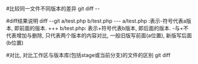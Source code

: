 #比较同一文件不同版本的差异
git diff <commit-id1> <commit-id2> -- <filename>

#diff结果说明
diff --git a/test.php b/test.php
--- a/test.php :表示-符号代表a版本, 即前面的版本.
+++ b/test.php: 表示+符号代表b版本, 即后面的版本.
-与+不代表增加与删除, 只代表两个版本的内容对比, 一般旧版写前面(a位置), 新版写后面(b位置)

#对比, 对比工作区与版本库(包括stage或当前分支)的文件的区别
git diff <filename>

